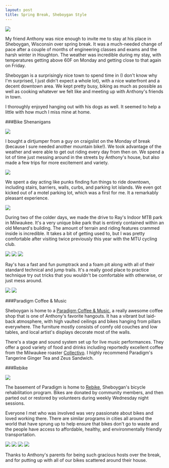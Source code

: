 ```yaml
---
layout: post
title: Spring Break, Sheboygan Style
---
```


![](http://eoisaacs.github.io/images/2014-03-12-img1.jpg)

My friend Anthony was nice enough to invite me to stay at his place in Sheboygan, Wisconsin over spring break. It was a much-needed change of pace after a couple of months of engineering classes and exams and the harsh winter in Houghton. The weather was incredible during my stay, with temperatures getting above 60F on Monday and getting close to that again on Friday.

Sheboygan is a surprisingly nice town to spend time in (I don't know why I'm surprised, I just didn't expect a whole lot), with a nice waterfront and a decent downtown area. We kept pretty busy, biking as much as possible as well as cooking whatever we felt like and meeting up with Anthony's friends in town.

I thoroughly enjoyed hanging out with his dogs as well. It seemed to help a little with how much I miss mine at home.

###Bike Shenanigans

![](http://eoisaacs.github.io/images/2014-03-12-img2.jpg)

I bought a dirtjumper from a guy on craigslist on the Monday of break (because I sure needed another mountain bike!). We took advantage of the weather and were able to get out riding every day from then on. We spend a lot of time just messing around in the streets by Anthony's house, but also made a few trips for more excitement and variety. 

![](http://eoisaacs.github.io/images/2014-03-12-img3.jpg)

We spent a day acting like punks finding fun things to ride downtown, including stairs, barriers, walls, curbs, and parking lot islands. We even got kicked out of a motel parking lot, which was a first for me. It a remarkably pleasant experience.

![](http://eoisaacs.github.io/images/2014-03-12-img4.jpg)

During two of the colder days, we made the drive to Ray's Indoor MTB park in Milwaukee. It's a very unique bike park that is entirely contained within an old Menard's building. The amount of terrain and riding features crammed inside is incredible. It takes a bit of getting used to, but I was pretty comfortable after visiting twice previously this year with the MTU cycling club.

![](http://eoisaacs.github.io/images/2014-03-12-img5.jpg)
![](http://eoisaacs.github.io/images/2014-03-12-img6.jpg)
![](http://eoisaacs.github.io/images/2014-03-12-img7.jpg)

Ray's has a fast and fun pumptrack and a foam pit along with all of their standard technical and jump trails. It's a really good place to practice technique try out tricks that you wouldn't be comfortable with otherwise, or just mess around.

![](http://eoisaacs.github.io/images/2014-03-12-img8.jpg)
![](http://eoisaacs.github.io/images/2014-03-12-img9.jpg)

###Paradigm Coffee &amp; Music

Sheboygan is home to a <a href="http://paradigmvenue.com/" target= "_blank">Paradigm Coffee &amp; Music</a>, a really awesome coffee shop that is one of Anthony's favorite hangouts. It has a vibrant but laid-back atmosphere, with high vaulted ceilings and bikes hanging from pillars everywhere. The furniture mostly consists of comfy old couches and low tables, and local artist's displays decorate most of the walls.

There's a stage and sound system set up for live music performances. They offer a good variety of food and drinks including reportedly excellent coffee from the Milwaukee roaster <a href="http://colectivocoffee.com/" target= "_blank">Collectivo</a>. I highly recommend Paradigm's Tangerine Ginger Tea and Zeus Sandwich.

###Rebike

![](http://eoisaacs.github.io/images/2014-03-12-img11.jpg)

The basement of Paradigm is home to <a href="http://www.nomosheboygancounty.com/programs/rebike" target= "_blank">Rebike</a>, Sheboygan's bicycle rehabilitation program. Bikes are donated by community members, and then parted out or restored by volunteers during weekly Wednesday night sessions. 

Everyone I met who was involved was very passionate about bikes and loved working there. There are similar programs in cities all around the world that have sprung up to help ensure that bikes don't go to waste and the people have access to affordable, healthy, and environmentally friendly transportation.

![](http://eoisaacs.github.io/images/2014-03-12-img12.jpg)
![](http://eoisaacs.github.io/images/2014-03-12-img13.jpg)
![](http://eoisaacs.github.io/images/2014-03-12-img14.jpg)
![](http://eoisaacs.github.io/images/2014-03-12-img15.jpg)

Thanks to Anthony's parents for being such gracious hosts over the break, and for putting up with all of our bikes scattered around their house.

